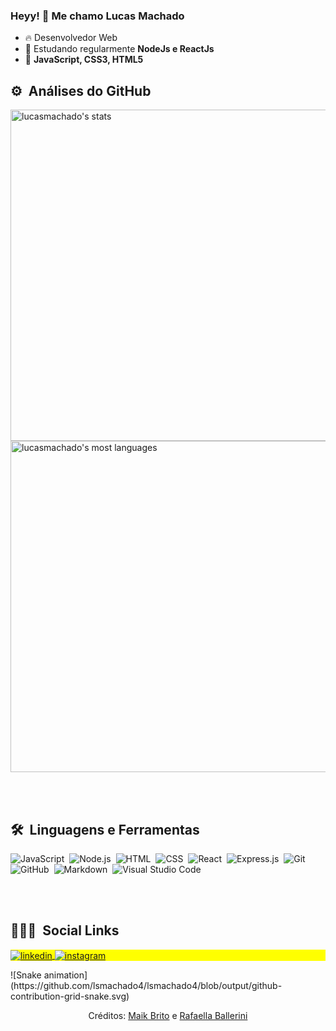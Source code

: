### Heyy! 👋 Me chamo Lucas Machado



- 🔥 Desenvolvedor Web
- 🌱 Estudando regularmente **NodeJs e ReactJs**
- 🧠  **JavaScript, CSS3, HTML5**

## ⚙️ &nbsp;Análises do GitHub 
<p align="left">
<img width="530em" src="https://github-readme-stats.vercel.app/api?username=lsmachado4&show_icons=true&theme=vision-friendly-dark" alt="lucasmachado's stats"/>
<img width="530em" src="https://github-readme-stats.vercel.app/api/top-langs/?username=lsmachado4&layout=compact&theme=vision-friendly-dark" alt="lucasmachado's most languages"/>
</p>

<br><br>

## 🛠 &nbsp;Linguagens e Ferramentas

![JavaScript](https://img.shields.io/badge/-JavaScript-05122A?style=flat&logo=javascript)&nbsp;
![Node.js](https://img.shields.io/badge/-Node.js-05122A?style=flat&logo=node.js)&nbsp;
![HTML](https://img.shields.io/badge/-HTML-05122A?style=flat&logo=HTML5)&nbsp;
![CSS](https://img.shields.io/badge/-CSS-05122A?style=flat&logo=CSS3&logoColor=1572B6)&nbsp;
![React](https://img.shields.io/badge/-React-05122A?style=flat&logo=react)&nbsp;
![Express.js](https://img.shields.io/badge/-Express-05122A?style=flat&logo=express&logoColor=007ACC)&nbsp;
![Git](https://img.shields.io/badge/-Git-05122A?style=flat&logo=git)&nbsp;
![GitHub](https://img.shields.io/badge/-GitHub-05122A?style=flat&logo=github)&nbsp;
![Markdown](https://img.shields.io/badge/-Markdown-05122A?style=flat&logo=markdown)&nbsp;
![Visual Studio Code](https://img.shields.io/badge/-Visual%20Studio%20Code-05122A?style=flat&logo=visual-studio-code&logoColor=007ACC)&nbsp;

<br><br>
    
 
## 👨🏽‍🦲 &nbsp;Social Links

<p align="left" style="background:yellow">
<a href="https://linkedin.com/in/lucassmachadodev/" target="_blank">
  <img align="center" src="https://img.shields.io/badge/-lucasmachado-05122A?style=flat&logo=linkedin" alt="linkedin"/>
</a>
<a href="https://instagram.com/lucassmachado_/" target="_blank">
 <img align="center" src="https://img.shields.io/badge/-lucasmachado-05122A?style=flat&logo=instagram" alt="instagram"/>
</a>


</p>

<div>
 ![Snake animation](https://github.com/lsmachado4/lsmachado4/blob/output/github-contribution-grid-snake.svg)
</div>

<div align="center">
<p>Créditos: <a href="https://github.com/maykbrito">Maik Brito</a> e <a href="https://github.com/rafaballerini">Rafaella Ballerini</a></p>
</div>
  
